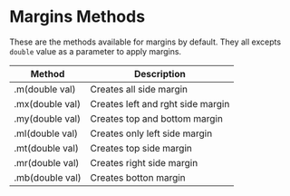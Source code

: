 # Margins Methods

These are the methods available for margins by default. They all excepts `double` value as a parameter to apply margins.

| Method       | Description                       |
| --------------- | --------------------------------- |
| .m(double val)  | Creates all side margin           |
| .mx(double val) | Creates left and rght side margin |
| .my(double val) | Creates top and bottom margin     |
| .ml(double val) | Creates only left side margin     |
| .mt(double val) | Creates top side margin           |
| .mr(double val) | Creates right side margin         |
| .mb(double val) | Creates botton margin             |
